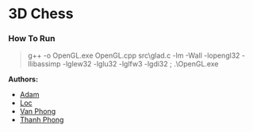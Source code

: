 # 3D Chess

### How To Run
> g++ -o OpenGL.exe OpenGL.cpp src\glad.c -lm -Wall -lopengl32 -llibassimp -lglew32 -lglu32 -lglfw3 -lgdi32 ; .\OpenGL.exe




**Authors:** 
- [Adam](https://github.com/duonggiakhanhb)
- [Loc](https://github.com/kun09-tker)
- [Van Phong](https://github.com/Phong940253)
- [Thanh Phong](https://github.com/DarkDip)

